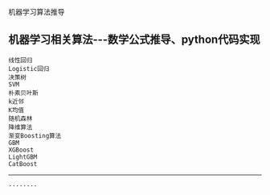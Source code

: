 机器学习算法推导

机器学习相关算法---数学公式推导、python代码实现
--------------
    线性回归
    Logistic回归
    决策树
    SVM
    朴素贝叶斯
    k近邻
    K均值
    随机森林
    降维算法
    渐变Boosting算法
    GBM
    XGBoost
    LightGBM
    CatBoost
---------------






    ········
